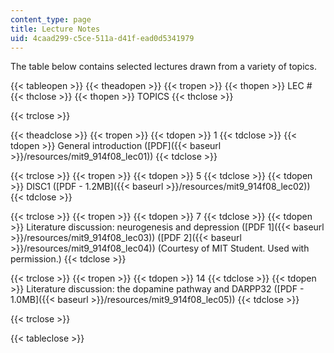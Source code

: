 ```yaml
---
content_type: page
title: Lecture Notes
uid: 4caad299-c5ce-511a-d41f-ead0d5341979
---
```


The table below contains selected lectures drawn from a variety of topics.

{{< tableopen >}}
{{< theadopen >}}
{{< tropen >}}
{{< thopen >}}
LEC #
{{< thclose >}}
{{< thopen >}}
TOPICS
{{< thclose >}}

{{< trclose >}}

{{< theadclose >}}
{{< tropen >}}
{{< tdopen >}}
1
{{< tdclose >}}
{{< tdopen >}}
General introduction ([PDF]({{< baseurl >}}/resources/mit9_914f08_lec01))
{{< tdclose >}}

{{< trclose >}}
{{< tropen >}}
{{< tdopen >}}
5
{{< tdclose >}}
{{< tdopen >}}
DISC1 ([PDF - 1.2MB]({{< baseurl >}}/resources/mit9_914f08_lec02))
{{< tdclose >}}

{{< trclose >}}
{{< tropen >}}
{{< tdopen >}}
7
{{< tdclose >}}
{{< tdopen >}}
Literature discussion: neurogenesis and depression ([PDF 1]({{< baseurl >}}/resources/mit9_914f08_lec03)) ([PDF 2]({{< baseurl >}}/resources/mit9_914f08_lec04)) (Courtesy of MIT Student. Used with permission.)
{{< tdclose >}}

{{< trclose >}}
{{< tropen >}}
{{< tdopen >}}
14
{{< tdclose >}}
{{< tdopen >}}
Literature discussion: the dopamine pathway and DARPP32 ([PDF - 1.0MB]({{< baseurl >}}/resources/mit9_914f08_lec05))
{{< tdclose >}}

{{< trclose >}}

{{< tableclose >}}
